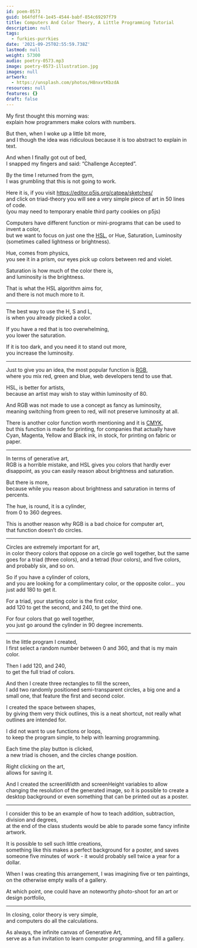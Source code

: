 ```yaml
---
id: poem-0573
guid: b64fdff4-1e45-4544-babf-854c69297f79
title: Computers And Color Theory, A Little Programming Tutorial
description: null
tags:
  - furkies-purrkies
date: '2021-09-25T02:55:59.738Z'
lastmod: null
weight: 57300
audio: poetry-0573.mp3
image: poetry-0573-illustration.jpg
images: null
artwork:
  - https://unsplash.com/photos/H8nxvtKbzdA
resources: null
features: {}
draft: false
---
```


My first thought this morning was:\
explain how programmers make colors with numbers.

But then, when I woke up a little bit more,\
and I though the idea was ridiculous because it is too abstract to explain in text.

And when I finally got out of bed,\
I snapped my fingers and said: “Challenge Accepted”.

By the time I returned from the gym,\
I was grumbling that this is not going to work.

Here it is, if you visit <https://editor.p5js.org/catpea/sketches/>\
and click on triad-theory you will see a very simple piece of art in 50 lines of code.\
(you may need to temporary enable third party cookies on p5js)

Computers have different function or mini-programs that can be used to invent a color,\
but we want to focus on just one the [HSL](https://en.wikipedia.org/wiki/HSL_and_HSV), or Hue, Saturation, Luminosity (sometimes called lightness or brightness).

Hue, comes from physics,\
you see it in a prism, our eyes pick up colors between red and violet.

Saturation is how much of the color there is,\
and luminosity is the brightness.

That is what the HSL algorithm aims for,\
and there is not much more to it.

---

The best way to use the H, S and L,\
is when you already picked a color.

If you have a red that is too overwhelming,\
you lower the saturation.

If it is too dark, and you need it to stand out more,\
you increase the luminosity.

---

Just to give you an idea, the most popular function is [RGB](https://en.wikipedia.org/wiki/RGB),\
where you mix red, green and blue, web developers tend to use that.

HSL, is better for artists,\
because an artist may wish to stay within luminosity of 80.

And RGB was not made to use a concept as fancy as luminosity,\
meaning switching from green to red, will not preserve luminosity at all.

There is another color function worth mentioning and it is [CMYK](https://en.wikipedia.org/wiki/CMYK_color_model),\
but this function is made for printing, for companies that actually have Cyan, Magenta, Yellow and Black ink, in stock, for printing on fabric or paper.

---

In terms of generative art,\
RGB is a horrible mistake, and HSL gives you colors that hardly ever disappoint, as you can easily reason about brightness and saturation.

But there is more,\
because while you reason about brightness and saturation in terms of percents.

The hue, is round, it is a cylinder,\
from 0 to 360 degrees.

This is another reason why RGB is a bad choice for computer art,\
that function doesn’t do circles.

---

Circles are extremely important for art,\
in color theory colors that oppose on a circle go well together, but the same goes for a triad (three colors), and a tetrad (four colors), and five colors, and probably six, and so on.

So if you have a cylinder of colors,\
and you are looking for a complimentary color, or the opposite color... you just add 180 to get it.

For a triad, your starting color is the first color,\
add 120 to get the second, and 240, to get the third one.

For four colors that go well together,\
you just go around the cylinder in 90 degree increments.

---

In the little program I created,\
I first select a random number between 0 and 360, and that is my main color.

Then I add 120, and 240,\
to get the full triad of colors.

And then I create three rectangles to fill the screen,\
I add two randomly positioned semi-transparent circles, a big one and a small one, that feature the first and second color.

I created the space between shapes,\
by giving them very thick outlines, this is a neat shortcut, not really what outlines are intended for.

I did not want to use functions or loops,\
to keep the program simple, to help with learning programming.

Each time the play button is clicked,\
a new triad is chosen, and the circles change position.

Right clicking on the art,\
allows for saving it.

And I created the screenWidth and screenHeight variables to allow changing the resolution of the generated image, so it is possible to create a desktop background or even something that can be printed out as a poster.

---

I consider this to be an example of how to teach addition, subtraction, division and degrees,\
at the end of the class students would be able to parade some fancy infinite artwork.

It is possible to sell such little creations,\
something like this makes a perfect background for a poster, and saves someone five minutes of work - it would probably sell twice a year for a dollar.

When I was creating this arrangement, I was imagining five or ten paintings,\
on the otherwise empty walls of a gallery.

At which point, one could have an noteworthy photo-shoot for an art or design portfolio,

---

In closing, color theory is very simple,\
and computers do all the calculations.

As always, the infinite canvas of Generative Art,\
serve as a fun invitation to learn computer programming, and fill a gallery.
